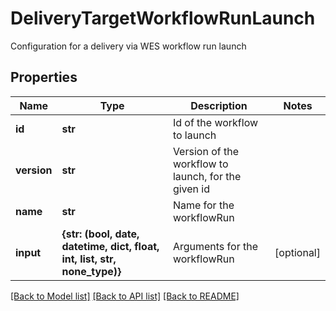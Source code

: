 # DeliveryTargetWorkflowRunLaunch

Configuration for a delivery via WES workflow run launch

## Properties
Name | Type | Description | Notes
------------ | ------------- | ------------- | -------------
**id** | **str** | Id of the workflow to launch | 
**version** | **str** | Version of the workflow to launch, for the given id | 
**name** | **str** | Name for the workflowRun | 
**input** | **{str: (bool, date, datetime, dict, float, int, list, str, none_type)}** | Arguments for the workflowRun | [optional] 

[[Back to Model list]](../README.md#documentation-for-models) [[Back to API list]](../README.md#documentation-for-api-endpoints) [[Back to README]](../README.md)


